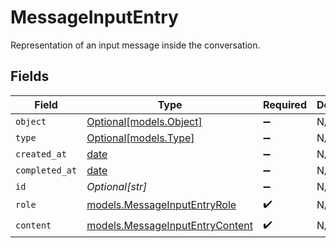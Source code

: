 # MessageInputEntry

Representation of an input message inside the conversation.


## Fields

| Field                                                                    | Type                                                                     | Required                                                                 | Description                                                              |
| ------------------------------------------------------------------------ | ------------------------------------------------------------------------ | ------------------------------------------------------------------------ | ------------------------------------------------------------------------ |
| `object`                                                                 | [Optional[models.Object]](../models/object.md)                           | :heavy_minus_sign:                                                       | N/A                                                                      |
| `type`                                                                   | [Optional[models.Type]](../models/type.md)                               | :heavy_minus_sign:                                                       | N/A                                                                      |
| `created_at`                                                             | [date](https://docs.python.org/3/library/datetime.html#date-objects)     | :heavy_minus_sign:                                                       | N/A                                                                      |
| `completed_at`                                                           | [date](https://docs.python.org/3/library/datetime.html#date-objects)     | :heavy_minus_sign:                                                       | N/A                                                                      |
| `id`                                                                     | *Optional[str]*                                                          | :heavy_minus_sign:                                                       | N/A                                                                      |
| `role`                                                                   | [models.MessageInputEntryRole](../models/messageinputentryrole.md)       | :heavy_check_mark:                                                       | N/A                                                                      |
| `content`                                                                | [models.MessageInputEntryContent](../models/messageinputentrycontent.md) | :heavy_check_mark:                                                       | N/A                                                                      |